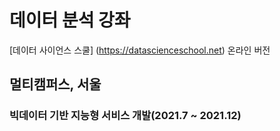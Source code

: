 # 데이터 분석 강좌
[데이터 사이언스 스쿨] (https://datascienceschool.net) 온라인 버전

## 멀티캠퍼스, 서울
### 빅데이터 기반 지능형 서비스 개발(2021.7 ~ 2021.12)
